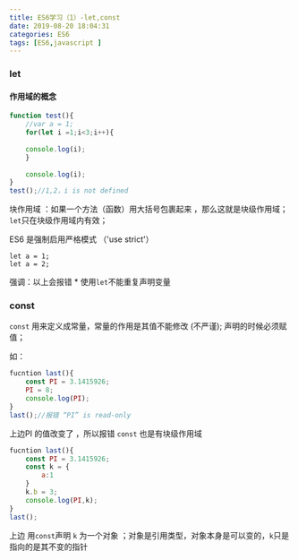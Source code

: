 ```yaml
---
title: ES6学习（1）-let,const
date: 2019-08-20 18:04:31
categories: ES6
tags: [ES6,javascript ]
---
```


### let 
#### 作用域的概念


```javascript
function test(){
    //var a = 1;
    for(let i =1;i<3;i++){
        
    console.log(i);
    }
    
    console.log(i);
}
test();//1,2，i is not defined
```
块作用域 ：如果一个方法（函数）用大括号包裹起来 ，那么这就是块级作用域；
`let`只在块级作用域内有效；
 <!--  more  -->
ES6 是强制启用严格模式 （'use strict'）

```
let a = 1;
let a = 2;
```
强调：以上会报错  * 使用`let`不能重复声明变量

### const

`const` 用来定义成常量，常量的作用是其值不能修改 (不严谨);
声明的时候必须赋值；

如：
```javascript
fucntion last(){
    const PI = 3.1415926;
    PI = 8;
    console.log(PI);
}
last();//报错 “PI” is read-only
```
上边PI 的值改变了 ，所以报错
`const` 也是有块级作用域

```javascript
fucntion last(){
    const PI = 3.1415926;
    const k = {
        a:1
    }
    k.b = 3;
    console.log(PI,k);
}
last();
```
上边 用`const`声明 `k` 为一个对象 ；对象是引用类型，对象本身是可以变的，`k`只是指向的是其不变的指针 